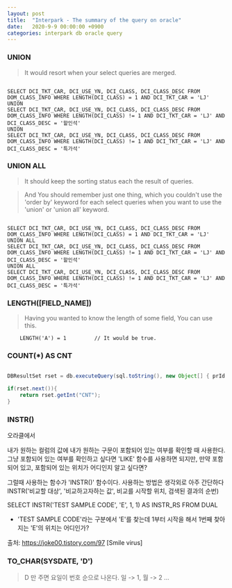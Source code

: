 ```yaml
---
layout: post
title:  "Interpark - The summary of the query on oracle"
date:   2020-9-9 00:00:00 +0900
categories: interpark db oracle query
---
```


### UNION
> It would resort when your select queries are merged.

```

SELECT DCI_TKT_CAR, DCI_USE_YN, DCI_CLASS, DCI_CLASS_DESC FROM DOM_CLASS_INFO WHERE LENGTH(DCI_CLASS) = 1 AND DCI_TKT_CAR = 'LJ'
UNION
SELECT DCI_TKT_CAR, DCI_USE_YN, DCI_CLASS, DCI_CLASS_DESC FROM DOM_CLASS_INFO WHERE LENGTH(DCI_CLASS) != 1 AND DCI_TKT_CAR = 'LJ' AND DCI_CLASS_DESC = '할인석'
UNION
SELECT DCI_TKT_CAR, DCI_USE_YN, DCI_CLASS, DCI_CLASS_DESC FROM DOM_CLASS_INFO WHERE LENGTH(DCI_CLASS) != 1 AND DCI_TKT_CAR = 'LJ' AND DCI_CLASS_DESC = '특가석'

```

### UNION ALL
> It should keep the sorting status each the result of queries.

> And You should remember just one thing, which you couldn't use the 'order by' keyword for each select queries when 
you want to use the 'union' or 'union all' keyword.

```

SELECT DCI_TKT_CAR, DCI_USE_YN, DCI_CLASS, DCI_CLASS_DESC FROM DOM_CLASS_INFO WHERE LENGTH(DCI_CLASS) = 1 AND DCI_TKT_CAR = 'LJ'
UNION ALL
SELECT DCI_TKT_CAR, DCI_USE_YN, DCI_CLASS, DCI_CLASS_DESC FROM DOM_CLASS_INFO WHERE LENGTH(DCI_CLASS) != 1 AND DCI_TKT_CAR = 'LJ' AND DCI_CLASS_DESC = '할인석'
UNION ALL
SELECT DCI_TKT_CAR, DCI_USE_YN, DCI_CLASS, DCI_CLASS_DESC FROM DOM_CLASS_INFO WHERE LENGTH(DCI_CLASS) != 1 AND DCI_TKT_CAR = 'LJ' AND DCI_CLASS_DESC = '특가석'

```

### LENGTH([FIELD_NAME])
> Having you wanted to know the length of some field, You can use this.

```
    LENGTH('A') = 1         // It would be true. 
``` 

### COUNT(*) AS CNT
```java

DBResultSet rset = db.executeQuery(sql.toString(), new Object[] { prId });

if(rset.next()){
    return rset.getInt("CNT");
}

```

### INSTR()

오라클에서

내가 원하는 컬럼의 값에 내가 원하는 구문이 포함되어 있는 여부를 확인할 때 사용한다.
그냥 포함되어 있는 여부를 확인하고 싶다면 'LIKE' 함수를 사용하면 되지만,
만약 포함되어 있고, 포함되어 있는 위치가 어디인지 알고 싶다면?

그럴때 사용하는 함수가 'INSTR()' 함수이다.
사용하는 방법은 생각외로 아주 간단하다
INSTR('비교할 대상', '비교하고자하는 값', 비교를 시작할 위치, 검색된 결과의 순번)

SELECT INSTR('TEST SAMPLE CODE', 'E', 1, 1) AS INSTR_RS FROM DUAL
- 'TEST SAMPLE CODE'라는 구분에서 'E'를 찾는데 1부터 시작을 해서 1번째 찾아지는 'E'의 위치는 어디인가?

출처: https://joke00.tistory.com/97 [Smile virus]

### TO_CHAR(SYSDATE, 'D')

> D 만 주면 요일이 번호 순으로 나온다. 일 -> 1, 월 -> 2 ...